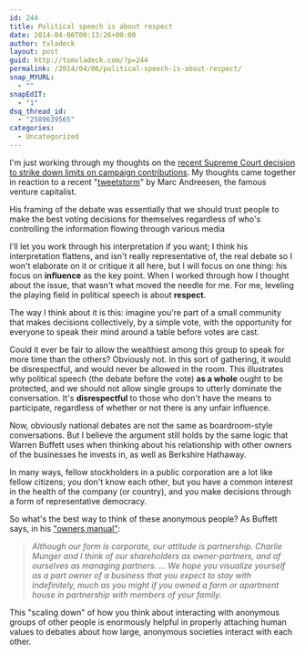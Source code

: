 ```yaml
---
id: 244
title: Political speech is about respect
date: 2014-04-06T00:13:26+00:00
author: tvladeck
layout: post
guid: http://tomvladeck.com/?p=244
permalink: /2014/04/06/political-speech-is-about-respect/
snap_MYURL:
  - ""
snapEdIT:
  - "1"
dsq_thread_id:
  - "2589639565"
categories:
  - Uncategorized
---
```

I'm just working through my thoughts on the <a href="http://www.nytimes.com/2014/04/03/us/politics/supreme-court-ruling-on-campaign-contributions.html?hp" target="_blank">recent Supreme Court decision to strike down limits on campaign contributions</a>. My thoughts came together in reaction to a recent "<a href="https://twitter.com/tvladeck/status/452513884394360832" target="_blank">tweetstorm</a>" by Marc Andreesen, the famous venture capitalist.

His framing of the debate was essentially that we should trust people to make the best voting decisions for themselves regardless of who's controlling the information flowing through various media

I'll let you work through his interpretation if you want; I think his interpretation flattens, and isn't really representative of, the real debate so I won't elaborate on it or critique it all here, but I will focus on one thing: his focus on <strong>influence</strong> as the key point. When I worked through how I thought about the issue, that wasn't what moved the needle for me. For me, leveling the playing field in political speech is about <strong>respect</strong>.

The way I think about it is this: imagine you're part of a small community that makes decisions collectively, by a simple vote, with the opportunity for everyone to speak their mind around a table before votes are cast.

Could it ever be fair to allow the wealthiest among this group to speak for more time than the others? Obviously not. In this sort of gathering, it would be disrespectful, and would never be allowed in the room. This illustrates why political speech (the debate before the vote) <strong>as a whole</strong> ought to be protected, and we should not allow single groups to utterly dominate the conversation. It's <strong>disrespectful</strong> to those who don't have the means to participate, regardless of whether or not there is any unfair influence.

Now, obviously national debates are not the same as boardroom-style conversations. But I believe the argument still holds by the same logic that Warren Buffett uses when thinking about his relationship with other owners of the businesses he invests in, as well as Berkshire Hathaway.

In many ways, fellow stockholders in a public corporation are a lot like fellow citizens; you don't know each other, but you have a common interest in the health of the company (or country), and you make decisions through a form of representative democracy.

So what's the best way to think of these anonymous people? As Buffett says, in his <a href="http://www.berkshirehathaway.com/owners.html" target="_blank">"owners manual"</a>:
<blockquote><i>Although our form is corporate, our attitude is partnership. Charlie Munger and I think of our shareholders as owner-partners, and of ourselves as managing partners. ... We hope you visualize yourself as a part owner of a business that you expect to stay with indefinitely, much as you might if you owned a farm or apartment house in partnership with members of your family.</i></blockquote>
This "scaling down" of how you think about interacting with anonymous groups of other people is enormously helpful in properly attaching human values to debates about how large, anonymous societies interact with each other.